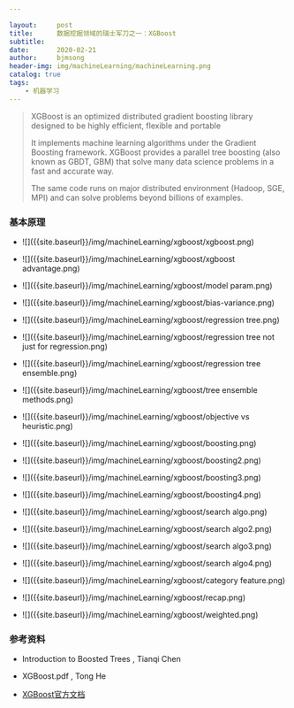 ```yaml
---

layout:     post
title:      数据挖掘领域的瑞士军刀之一：XGBoost
subtitle:   
date:       2020-02-21
author:     bjmsong
header-img: img/machineLearning/machineLearning.png
catalog: true
tags:
    - 机器学习
---
```


>XGBoost is an optimized distributed gradient boosting library designed to be highly efficient, flexible and portable
>
>It implements machine learning algorithms under the Gradient Boosting framework. XGBoost provides a parallel tree boosting (also known as GBDT, GBM) that solve many data science problems in a fast and accurate way.
>
>The same code runs on major distributed environment (Hadoop, SGE, MPI) and can solve problems beyond billions of examples.





### 基本原理

<ul> 
<li markdown="1"> 
![]({{site.baseurl}}/img/machineLearning/xgboost/xgboost.png) 
</li> 
</ul> 

<ul> 
<li markdown="1"> 
![]({{site.baseurl}}/img/machineLearning/xgboost/xgboost advantage.png) 
</li> 
</ul> 

<ul> 
<li markdown="1"> 
![]({{site.baseurl}}/img/machineLearning/xgboost/model param.png) 
</li> 
</ul> 

<ul> 
<li markdown="1"> 
![]({{site.baseurl}}/img/machineLearning/xgboost/bias-variance.png) 
</li> 
</ul> 

<ul> 
<li markdown="1"> 
![]({{site.baseurl}}/img/machineLearning/xgboost/regression tree.png) 
</li> 
</ul> 

<ul> 
<li markdown="1"> 
![]({{site.baseurl}}/img/machineLearning/xgboost/regression tree not just for regression.png) 
</li> 
</ul> 

<ul> 
<li markdown="1"> 
![]({{site.baseurl}}/img/machineLearning/xgboost/regression tree ensemble.png) 
</li> 
</ul> 

<ul> 
<li markdown="1"> 
![]({{site.baseurl}}/img/machineLearning/xgboost/tree ensemble methods.png) 
</li> 
</ul> 

<ul> 
<li markdown="1"> 
![]({{site.baseurl}}/img/machineLearning/xgboost/objective vs heuristic.png) 
</li> 
</ul> 

<ul> 
<li markdown="1"> 
![]({{site.baseurl}}/img/machineLearning/xgboost/boosting.png) 
</li> 
</ul> 

<ul> 
<li markdown="1"> 
![]({{site.baseurl}}/img/machineLearning/xgboost/boosting2.png) 
</li> 
</ul> 

<ul> 
<li markdown="1"> 
![]({{site.baseurl}}/img/machineLearning/xgboost/boosting3.png) 
</li> 
</ul> 

<ul> 
<li markdown="1"> 
![]({{site.baseurl}}/img/machineLearning/xgboost/boosting4.png) 
</li> 
</ul> 

<ul> 
<li markdown="1"> 
![]({{site.baseurl}}/img/machineLearning/xgboost/search algo.png) 
</li> 
</ul> 

<ul> 
<li markdown="1"> 
![]({{site.baseurl}}/img/machineLearning/xgboost/search algo2.png) 
</li> 
</ul> 

<ul> 
<li markdown="1"> 
![]({{site.baseurl}}/img/machineLearning/xgboost/search algo3.png) 
</li> 
</ul>

<ul> 
<li markdown="1"> 
![]({{site.baseurl}}/img/machineLearning/xgboost/search algo4.png) 
</li> 
</ul>

<ul> 
<li markdown="1"> 
![]({{site.baseurl}}/img/machineLearning/xgboost/category feature.png) 
</li> 
</ul>

<ul> 
<li markdown="1"> 
![]({{site.baseurl}}/img/machineLearning/xgboost/recap.png) 
</li> 
</ul>

<ul> 
<li markdown="1"> 
![]({{site.baseurl}}/img/machineLearning/xgboost/weighted.png) 
</li> 
</ul>







### 参考资料

- Introduction to Boosted Trees , Tianqi Chen

- XGBoost.pdf , Tong He

- [XGBoost官方文档](https://xgboost.readthedocs.io/en/latest/index.html)

  

  

  



